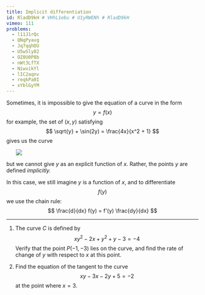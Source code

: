 ```yaml
---
title: Implicit differentiation
id: RladD9kH # VHhL1ebu # U1yRWENh # RladD9kH
vimeo: 111
problems:
  - l11J1rQc
  - QNqPyavg
  - Jq7qqhDU
  - U5wSly82
  - OZ0U0P8b
  - nWt3LfTX
  - NiwvikYl
  - lIC2aqnv
  - reqkPa0I
  - xYblGyYM
---
```


Sometimes, it is impossible to give the equation of a curve in the form
$$
y = f(x)
$$
for example, the set of $(x,y)$ satisfying
$$
\sqrt{y} + \sin(2y) = \frac{4x}{x^2 + 1}
$$
gives us the curve

<img style="max-height: 30vh; max-width: 90%; display: block; margin: auto;" src="/img/books/pure/differentiation/implicit-1.png">

but we cannot give $y$ as an explicit function of $x.$ Rather, the points $y$ are defined *implicitly.*

In this case, we still imagine $y$ is a function of $x,$ and to differentiate
$$
f(y)
$$
we use the chain rule:
$$
\frac{d}{dx} f(y) = f'(y) \frac{dy}{dx}
$$

---

 1. The curve $C$ is defined by
    $$
    xy^2 - 2x + y^2 + y - 3 = -4
    $$
    Verify that the point $P(-1,-3)$ lies on the curve, and find the rate of change of $y$ with respect to $x$ at this point.

 1. Find the equation of the tangent to the curve
    $$
    xy - 3x - 2y + 5 = -2
    $$
    at the point where $x = 3$.

<!-- # Problem

A curve is given by the equation
$$
3y^2 + 6xy + 4x^2 - 2y = 5
$$
Find an equation for the tangent to the curve at the point $P(-2,1)$ -->

<!-- # Problem

The implicit curve $C$ has equation
$$
3y^2 - 2x^2 - 3x + 2y + 5 = 0
$$
Find an equation for the tangent to the curve at the point $P(1,0).$ -->

<!-- # Problem

A curve is given by
$$
x^3 + y^3 + 3y^2 + 3y - 6x = 50 + 2xy
$$
Find an equation for the normal to the curve at the point $(4,2).$ -->

<!-- # Problem

Find the coordinates of the turning points of the curve
$$
9x^2 + 2y^2 + y = 1
$$

<hint>

Solve
$$
\frac{dy}{dx} = 0
$$

</hint>

# Problem

 1.
 
 By taking $\ln$ of both sides, and using implicit differentiation, differentiate
 $$
 y = a^{x}, \quad a > 0
 $$

 1.

 A different curve is given by
 $$
 y = \log_{b}(x), \quad b > 0
 $$
 Find $\frac{dy}{dx}$ for this curve

<hint>

For (b), rewrite this as
$$
b^{y} = x
$$
and use part (a) to help

</hint>

# Problem

Find, in exact form, the equation of the tangent to the curve
$$
y = \left(\frac{1}{2}\right)^{x}
$$
at the point where $x = 2.$

<hint>

Start by taking $\ln$ of both sides.

</hint>

# Problem

 1.
 
 Let
 $$
 y = \arcsin(x)
 $$
 Show that
 $$
 \frac{dy}{dx} = \frac{1}{\sqrt{1-x^2}}
 $$

 1.

 Let
 $$
 y = \arccos(x)
 $$
 Show that
 $$
 \frac{dy}{dx} = -\frac{1}{\sqrt{1-x^2}}
 $$

 1.

 Let
 $$
 y = \arctan(x)
 $$
 Show that
 $$
 \frac{dy}{dx} = \frac{1}{1+x^2}
 $$

<hint>

For part (a), rewrite this as
$$
\sin(y) = x
$$
and differentiate implicitly.

</hint>

<hint>

You also need to use the fact that
$$
\sin^2(x) + \cos^2(x) = 1
$$

</hint>

<hint>

For (c), remember that
$$
\sec^{2}(x) = \tan^{2}(x) + 1
$$

</hint>

# Problem

 1.

 Let
 $$
 y = f^{-1}(x)
 $$
 Show that, in general,
 $$
 \frac{dy}{dx} = \frac{1}{f'(f^{-1}(x))}
 $$

 1.

 Use this to prove that
 $$
 \frac{d}{dx} \ln(x) = \frac{1}{x}
 $$
 [You may assume that $\frac{d}{dx} e^x = e^x.$]

<hint>

Start by noting that
$$
y = f^{-1}(x) \Rightarrow f(y) = x
$$

</hint>

<hint>

Implicit differentiation gives you
$$
f'(y) \frac{dy}{dx} = 1
$$

</hint>

<hint>

For (b), notice that
$$
f(x) = e^x \Rightarrow f^{-1}(x) = \ln(x)
$$
and apply the formula you found.

</hint>

# Problem

In each case, find $\frac{dy}{dx}$

 1.

 $$
 \sin(xy) = \cos(x + y)
 $$

 1.

 $$
 \frac{y}{e^x} = \frac{e^y}{x}
 $$
 -->

